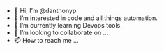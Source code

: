 - 👋 Hi, I’m @danthonyp
- 👀 I’m interested in code and all things automation.
- 🌱 I’m currently learning Devops tools.
- 💞️ I’m looking to collaborate on ...
- 📫 How to reach me ...

<!---
danthonyp/danthonyp is a ✨ special ✨ repository because its `README.md` (this file) appears on your GitHub profile.
You can click the Preview link to take a look at your changes.
--->
